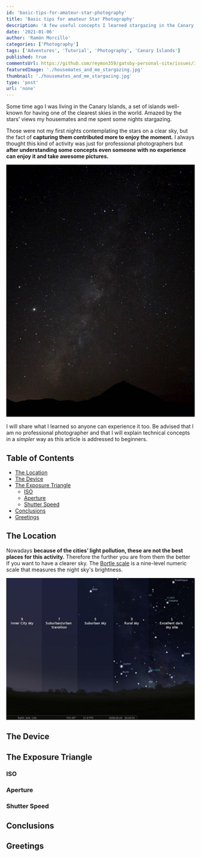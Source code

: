 ```yaml
---
id: 'basic-tips-for-amateur-star-photography'
title: 'Basic tips for amateur Star Photography'
description: 'A few useful concepts I learned stargazing in the Canary Islands'
date: '2021-01-06'
author: 'Ramón Morcillo'
categories: ['Photography']
tags: ['Adventures', 'Tutorial', 'Photography', 'Canary Islands']
published: true
commentsUrl: https://github.com/reymon359/gatsby-personal-site/issues/337
featuredImage: './housemates_and_me_stargazing.jpg'
thumbnail: './housemates_and_me_stargazing.jpg'
type: 'post'
url: 'none'
---
```


Some time ago I was living in the Canary Islands, a set of islands well-known for having one of the clearest skies in the world. Amazed by the stars’ views my housemates and me spent some nights stargazing.

Those were not my first nights contemplating the stars on a clear sky, but the fact of **capturing them contributed more to enjoy the moment.** I always thought this kind of activity was just for professional photographers but **after understanding some concepts even someone with no experience can enjoy it and take awesome pictures.** 

![The milky way over [the Teide.](./../how-to-enjoy-the-sunrise-from-the-top-of-spain) Aperture ƒ/1.7, Shuter Speed 30s, ISO 2000](./the_milky_way_over_the_teide.jpg)

I will share what I learned so anyone can experience it too. Be advised that I am no professional photographer and that I will explain technical concepts in a _simpler_ way as this article is addressed to beginners.
   
## Table of Contents

- [The Location](#The-Location)
- [The Device](#the-Device)
- [The Exposure Triangle](#The-Exposure-Triangle)
    - [ISO](#ISO)
    - [Aperture](#Aperture)
    - [Shutter Speed](#Shutter-Speed)
- [Conclusions](#Conclusions)
- [Greetings](#Greetings)

## The Location

Nowadays **because of the cities’ light pollution, these are not the best places for this activity.** Therefore the further you are from them the better If you want to have a clearer sky. The [Bortle scale](https://en.wikipedia.org/wiki/Bortle_scale) is a nine-level numeric scale that measures the night sky's brightness.

![Light Pollution in the Bortle scale. [Source](https://www.reddit.com/r/interestingasfuck/comments/khe15u/the_concept_of_light_pollution_is_crazy/).](./light_pollution_in_the_bortle_scale.jpg)

## The Device

## The Exposure Triangle

### ISO

### Aperture

### Shutter Speed

## Conclusions

## Greetings

